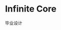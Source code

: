 
<!--
 * @Author: your name
 * @Date: 2022-03-11 00:39:53
 * @LastEditTime: 2022-03-11 00:39:53
 * @LastEditors: your name
 * @Description: 打开koroFileHeader查看配置 进行设置: https://github.com/OBKoro1/koro1FileHeader/wiki/%E9%85%8D%E7%BD%AE
 * @FilePath: \undefinedf:\_HomeWorks\Infinite Core\README.md
-->

# Infinite Core

毕业设计